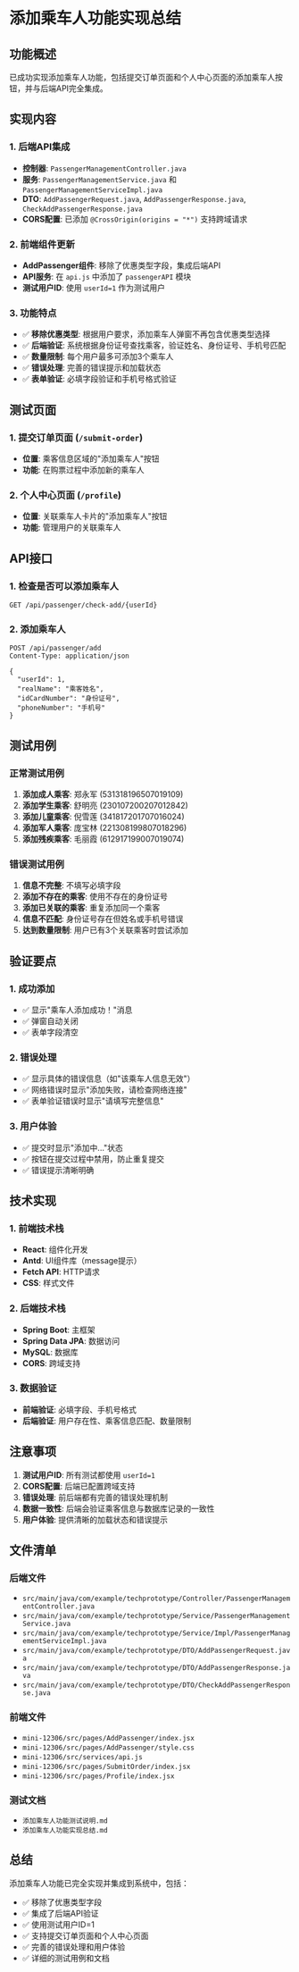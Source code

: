 # 添加乘车人功能实现总结

## 功能概述
已成功实现添加乘车人功能，包括提交订单页面和个人中心页面的添加乘车人按钮，并与后端API完全集成。

## 实现内容

### 1. 后端API集成
- **控制器**: `PassengerManagementController.java`
- **服务**: `PassengerManagementService.java` 和 `PassengerManagementServiceImpl.java`
- **DTO**: `AddPassengerRequest.java`, `AddPassengerResponse.java`, `CheckAddPassengerResponse.java`
- **CORS配置**: 已添加 `@CrossOrigin(origins = "*")` 支持跨域请求

### 2. 前端组件更新
- **AddPassenger组件**: 移除了优惠类型字段，集成后端API
- **API服务**: 在 `api.js` 中添加了 `passengerAPI` 模块
- **测试用户ID**: 使用 `userId=1` 作为测试用户

### 3. 功能特点
- ✅ **移除优惠类型**: 根据用户要求，添加乘车人弹窗不再包含优惠类型选择
- ✅ **后端验证**: 系统根据身份证号查找乘客，验证姓名、身份证号、手机号匹配
- ✅ **数量限制**: 每个用户最多可添加3个乘车人
- ✅ **错误处理**: 完善的错误提示和加载状态
- ✅ **表单验证**: 必填字段验证和手机号格式验证

## 测试页面

### 1. 提交订单页面 (`/submit-order`)
- **位置**: 乘客信息区域的"添加乘车人"按钮
- **功能**: 在购票过程中添加新的乘车人

### 2. 个人中心页面 (`/profile`)
- **位置**: 关联乘车人卡片的"添加乘车人"按钮
- **功能**: 管理用户的关联乘车人

## API接口

### 1. 检查是否可以添加乘车人
```
GET /api/passenger/check-add/{userId}
```

### 2. 添加乘车人
```
POST /api/passenger/add
Content-Type: application/json

{
  "userId": 1,
  "realName": "乘客姓名",
  "idCardNumber": "身份证号",
  "phoneNumber": "手机号"
}
```

## 测试用例

### 正常测试用例
1. **添加成人乘客**: 郑永军 (531318196507019109)
2. **添加学生乘客**: 舒明亮 (230107200207012842)
3. **添加儿童乘客**: 倪雪莲 (341817201707016024)
4. **添加军人乘客**: 庞宝林 (221308199807018296)
5. **添加残疾乘客**: 毛丽霞 (612917199007019074)

### 错误测试用例
1. **信息不完整**: 不填写必填字段
2. **添加不存在的乘客**: 使用不存在的身份证号
3. **添加已关联的乘客**: 重复添加同一个乘客
4. **信息不匹配**: 身份证号存在但姓名或手机号错误
5. **达到数量限制**: 用户已有3个关联乘客时尝试添加

## 验证要点

### 1. 成功添加
- ✅ 显示"乘车人添加成功！"消息
- ✅ 弹窗自动关闭
- ✅ 表单字段清空

### 2. 错误处理
- ✅ 显示具体的错误信息（如"该乘车人信息无效"）
- ✅ 网络错误时显示"添加失败，请检查网络连接"
- ✅ 表单验证错误时显示"请填写完整信息"

### 3. 用户体验
- ✅ 提交时显示"添加中..."状态
- ✅ 按钮在提交过程中禁用，防止重复提交
- ✅ 错误提示清晰明确

## 技术实现

### 1. 前端技术栈
- **React**: 组件化开发
- **Antd**: UI组件库（message提示）
- **Fetch API**: HTTP请求
- **CSS**: 样式文件

### 2. 后端技术栈
- **Spring Boot**: 主框架
- **Spring Data JPA**: 数据访问
- **MySQL**: 数据库
- **CORS**: 跨域支持

### 3. 数据验证
- **前端验证**: 必填字段、手机号格式
- **后端验证**: 用户存在性、乘客信息匹配、数量限制

## 注意事项

1. **测试用户ID**: 所有测试都使用 `userId=1`
2. **CORS配置**: 后端已配置跨域支持
3. **错误处理**: 前后端都有完善的错误处理机制
4. **数据一致性**: 后端会验证乘客信息与数据库记录的一致性
5. **用户体验**: 提供清晰的加载状态和错误提示

## 文件清单

### 后端文件
- `src/main/java/com/example/techprototype/Controller/PassengerManagementController.java`
- `src/main/java/com/example/techprototype/Service/PassengerManagementService.java`
- `src/main/java/com/example/techprototype/Service/Impl/PassengerManagementServiceImpl.java`
- `src/main/java/com/example/techprototype/DTO/AddPassengerRequest.java`
- `src/main/java/com/example/techprototype/DTO/AddPassengerResponse.java`
- `src/main/java/com/example/techprototype/DTO/CheckAddPassengerResponse.java`

### 前端文件
- `mini-12306/src/pages/AddPassenger/index.jsx`
- `mini-12306/src/pages/AddPassenger/style.css`
- `mini-12306/src/services/api.js`
- `mini-12306/src/pages/SubmitOrder/index.jsx`
- `mini-12306/src/pages/Profile/index.jsx`

### 测试文档
- `添加乘车人功能测试说明.md`
- `添加乘车人功能实现总结.md`

## 总结

添加乘车人功能已完全实现并集成到系统中，包括：
- ✅ 移除了优惠类型字段
- ✅ 集成了后端API验证
- ✅ 使用测试用户ID=1
- ✅ 支持提交订单页面和个人中心页面
- ✅ 完善的错误处理和用户体验
- ✅ 详细的测试用例和文档 